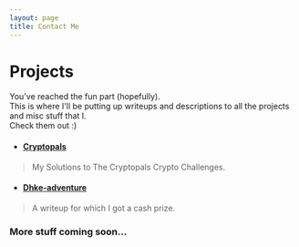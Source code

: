 ```yaml
---
layout: page
title: Contact Me
---
```


# Projects
You've reached the fun part (hopefully).  
This is where I'll be putting up writeups and descriptions to all the projects and misc stuff that I.  
Check them out :)  

- ####  [Cryptopals](pages/Cryptopals/Cryptopals.md)

> My Solutions to The Cryptopals Crypto Challenges.

- #### [Dhke-adventure](pages/dhke-adventure.md)

>A writeup for which I got a cash prize.

### More stuff coming soon...
